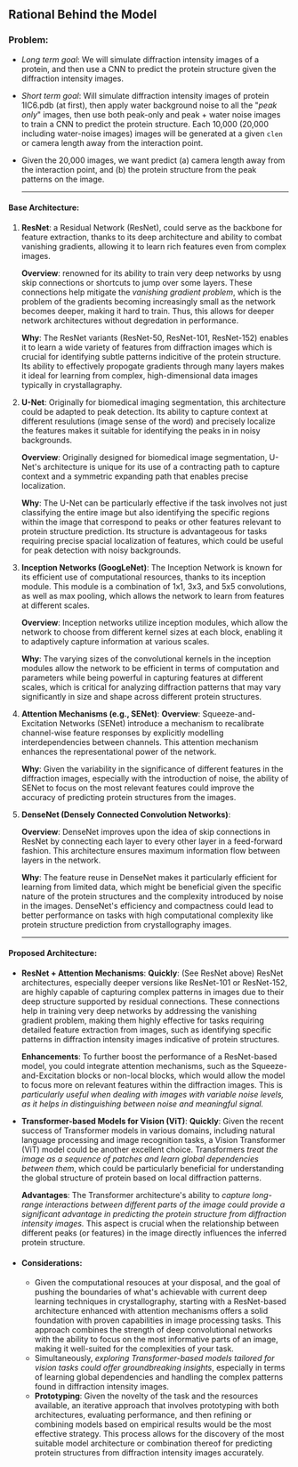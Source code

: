 ## Rational Behind the Model

### Problem:

- *Long term goal*: We will simulate diffraction intensity images of a protein, and then use a CNN to predict the protein structure given the diffraction intensity images.

- *Short term goal*: Will simulate diffraction intensity images of protein 1IC6.pdb (at first), then apply water background noise to all the "*peak only*" images, then use both peak-only and peak + water noise images to train a CNN to predict the protein structure. Each 10,000 (20,000 including water-noise images) images will be generated at a given `clen` or camera length away from the interaction point. 
  
- Given the 20,000 images, we want predict (a) camera length away from the interaction point, and (b) the protein structure from the peak patterns on the image.

    --- 

#### Base Architecture:

1. **ResNet**: a Residual Network (ResNet), could serve as the backbone for feature extraction, thanks to its deep architecture and ability to combat vanishing gradients, allowing it to learn rich features even from complex images. 

    **Overview**: renowned for its ability to train very deep networks by usng skip connections or shortcuts to jump over some layers. These connections help mitigate the *vanishing gradient problem*, which is the problem of the gradients becoming increasingly small as the network becomes deeper, making it hard to train. Thus, this allows for deeper network architectures without degredation in performance.

    **Why**: The ResNet variants (ResNet-50, ResNet-101, ResNet-152) enables it to learn a wide variety of features from diffraction images which is crucial for identifying subtle patterns indicitive of the protein structure. Its ability to effectively propogate gradients through many layers makes it ideal for learning from complex, high-dimensional data images typically in crystallagraphy.

2. **U-Net**: Originally for biomedical imaging segmentation, this architecture could be adapted to peak detection. Its ability to capture context at different resulutions (image sense of the word) and precisely localize the features makes it suitable for identifying the peaks in in noisy backgrounds.

   **Overview**: Originally designed for biomedical image segmentation, U-Net's architecture is unique for its use of a contracting path to capture context and a symmetric expanding path that enables precise localization.

   **Why**: The U-Net can be particularly effective if the task involves not just classifying the entire image but also identifying the specific regions within the image that correspond to peaks or other features relevant to protein structure prediction. Its structure is advantageous for tasks requiring precise spacial localization of features, which could be useful for peak detection with noisy backgrounds.
   
3. **Inception Networks (GoogLeNet)**: The Inception Network is known for its efficient use of computational resources, thanks to its inception module. This module is a combination of 1x1, 3x3, and 5x5 convolutions, as well as max pooling, which allows the network to learn from features at different scales.

   **Overview**: Inception networks utilize inception modules, which allow the network to choose from different kernel sizes at each block, enabling it to adaptively capture information at various scales.

   **Why**: The varying sizes of the convolutional kernels in the inception modules allow the network to be efficient in terms of computation and parameters while being powerful in capturing features at different scales, which is critical for analyzing diffraction patterns that may vary significantly in size and shape across different protein structures.

4. **Attention Mechanisms (e.g., SENet)**: 
    **Overview**: Squeeze-and-Excitation Networks (SENet) introduce a mechanism to recalibrate channel-wise feature responses by explicitly modelling interdependencies between channels. This attention mechanism enhances the representational power of the network.
    
    **Why**: Given the variability in the significance of different features in the diffraction images, especially with the introduction of noise, the ability of SENet to focus on the most relevant features could improve the accuracy of predicting protein structures from the images.

5. **DenseNet (Densely Connected Convolution Networks)**:
    
    **Overview**: DenseNet improves upon the idea of skip connections in ResNet by connecting each layer to every other layer in a feed-forward fashion. This architecture ensures maximum information flow between layers in the network.
    
    **Why**: The feature reuse in DenseNet makes it particularly efficient for learning from limited data, which might be beneficial given the specific nature of the protein structures and the complexity introduced by noise in the images. DenseNet's efficiency and compactness could lead to better performance on tasks with high computational complexity like protein structure prediction from crystallography images.

    ---

#### Proposed Architecture:

- **ResNet + Attention Mechanisms**: 
   **Quickly**: (See ResNet above) ResNet architectures, especially deeper versions like ResNet-101 or ResNet-152, are highly capable of capturing complex patterns in images due to their deep structure supported by residual connections. These connections help in training very deep networks by addressing the vanishing gradient problem, making them highly effective for tasks requiring detailed feature extraction from images, such as identifying specific patterns in diffraction intensity images indicative of protein structures.

    **Enhancements**: To further boost the performance of a ResNet-based model, you could integrate attention mechanisms, such as the Squeeze-and-Excitation blocks or non-local blocks, which would allow the model to focus more on relevant features within the diffraction images. This is *particularly useful when dealing with images with variable noise levels, as it helps in distinguishing between noise and meaningful signal.*

- **Transformer-based Models for Vision (ViT)**: 
    **Quickly**: Given the recent success of Transformer models in various domains, including natural language processing and image recognition tasks, a Vision Transformer (ViT) model could be another excellent choice. Transformers *treat the image as a sequence of patches and learn global dependencies between them*, which could be particularly beneficial for understanding the global structure of protein based on local diffraction patterns.

    **Advantages**: The Transformer architecture's ability to *capture long-range interactions between different parts of the image could provide a significant advantage in predicting the protein structure from diffraction intensity images.* This aspect is crucial when the relationship between different peaks (or features) in the image directly influences the inferred protein structure.


- #### Considerations: 
  - Given the computational resouces at your disposal, and the goal of pushing the boundaries of what's achievable with current deep learning techniques in crystallography, starting with a ResNet-based architecture enhanced with attention mechanisms offers a solid foundation with proven capabilities in image processing tasks. This approach combines the strength of deep convolutional networks with the ability to focus on the most informative parts of an image, making it well-suited for the complexities of your task.
  - Simultaneously, *exploring Transformer-based models tailored for vision tasks could offer groundbreaking insights*, especially in terms of learning global dependencies and handling the complex patterns found in diffraction intensity images.
  - **Prototyping**: Given the novelty of the task and the resources available, an iterative approach that involves prototyping with both architectures, evaluating performance, and then refining or combining models based on empirical results would be the most effective strategy. This process allows for the discovery of the most suitable model architecture or combination thereof for predicting protein structures from diffraction intensity images accurately. 